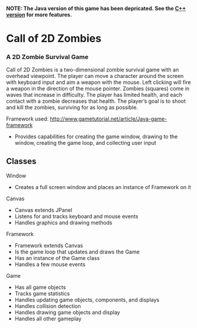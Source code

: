 #### NOTE: The Java version of this game has been depricated. See the [C++ version](https://github.com/zbalda/call-of-2d-zombies/tree/master/cpp) for more features.

# Call of 2D Zombies
### A 2D Zombie Survival Game

Call of 2D Zombies is a two-dimensional zombie survival game with an overhead viewpoint. The player can move a character around the screen with keyboard input and aim a weapon with the mouse. Left clicking will fire a weapon in the direction of the mouse pointer. Zombies (squares) come in waves that increase in difficulty. The player has limited health, and each contact with a zombie decreases that health. The player’s goal is to shoot and kill the zombies, surviving for as long as possible.

Framework used: http://www.gametutorial.net/article/Java-game-framework

* Provides capabilities for creating the game window, drawing to the window, creating the game loop, and collecting user input


## Classes
Window

* Creates a full screen window and places an instance of Framework on it

Canvas

* Canvas extends JPanel
* Listens for and tracks keyboard and mouse events
* Handles graphics and drawing methods

Framework

* Framework extends Canvas
* Is the game loop that updates and draws the Game
* Has an instance of the Game class
* Handles a few mouse events

Game

* Has all game objects
* Tracks game statistics
* Handles updating game objects, components, and displays
* Handles collision detection
* Handles drawing game objects and display
* Handles all other gameplay
